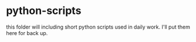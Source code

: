 # python-scripts

this folder will including short python scripts used in daily work. I'll put them here for back up.
